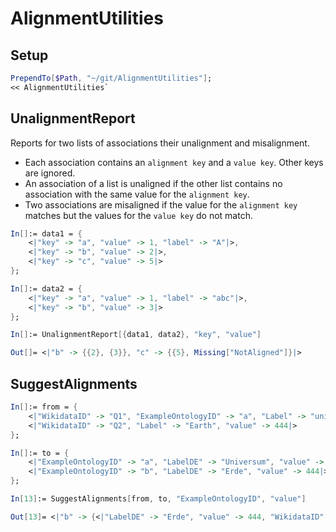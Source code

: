 # AlignmentUtilities

## Setup
```Mathematica
PrependTo[$Path, "~/git/AlignmentUtilities"];
<< AlignmentUtilities`
```

## UnalignmentReport
Reports for two lists of associations their unalignment and misalignment.
* Each association contains an `alignment key` and a `value key`. Other keys are ignored.
* An association of a list is unaligned if the other list contains no association with the same value for the `alignment key`.
* Two associations are misaligned if the value for the `alignment key` matches but the values for the `value key` do not match.

```Mathematica
In[]:= data1 = {
    <|"key" -> "a", "value" -> 1, "label" -> "A"|>,
    <|"key" -> "b", "value" -> 2|>,
    <|"key" -> "c", "value" -> 5|>
};

In[]:= data2 = {
    <|"key" -> "a", "value" -> 1, "label" -> "abc"|>,
    <|"key" -> "b", "value" -> 3|>
};

In[]:= UnalignmentReport[{data1, data2}, "key", "value"]

Out[]= <|"b" -> {{2}, {3}}, "c" -> {{5}, Missing["NotAligned"]}|>
```

## SuggestAlignments
```Mathematica
In[]:= from = {
    <|"WikidataID" -> "Q1", "ExampleOntologyID" -> "a", "Label" -> "universe", "value" -> 123|>,
    <|"WikidataID" -> "Q2", "Label" -> "Earth", "value" -> 444|>
};

In[]:= to = {
    <|"ExampleOntologyID" -> "a", "LabelDE" -> "Universum", "value" -> 123|>,
    <|"ExampleOntologyID" -> "b", "LabelDE" -> "Erde", "value" -> 444|>
};

In[13]:= SuggestAlignments[from, to, "ExampleOntologyID", "value"]

Out[13]= <|"b" -> {<|"LabelDE" -> "Erde", "value" -> 444, "WikidataID" -> "Q2", "Label" -> "Earth"|>}|>
```
